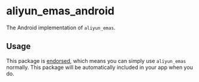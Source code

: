 # aliyun_emas_android

The Android implementation of `aliyun_emas`.

## Usage

This package is [endorsed][endorsed_link], which means you can simply use `aliyun_emas`
normally. This package will be automatically included in your app when you do.

[endorsed_link]: https://flutter.dev/docs/development/packages-and-plugins/developing-packages#endorsed-federated-plugin

